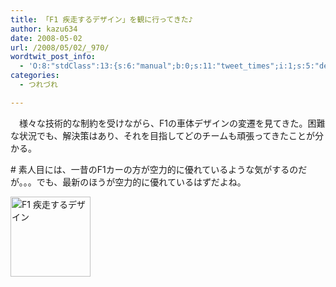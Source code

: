 ```yaml
---
title: 「F1 疾走するデザイン」を観に行ってきた♪
author: kazu634
date: 2008-05-02
url: /2008/05/02/_970/
wordtwit_post_info:
  - 'O:8:"stdClass":13:{s:6:"manual";b:0;s:11:"tweet_times";i:1;s:5:"delay";i:0;s:7:"enabled";i:1;s:10:"separation";s:2:"60";s:7:"version";s:3:"3.7";s:14:"tweet_template";b:0;s:6:"status";i:2;s:6:"result";a:0:{}s:13:"tweet_counter";i:2;s:13:"tweet_log_ids";a:1:{i:0;i:3969;}s:9:"hash_tags";a:0:{}s:8:"accounts";a:1:{i:0;s:7:"kazu634";}}'
categories:
  - つれづれ

---
```

<div class="section">
<p>
    　様々な技術的な制約を受けながら、F1の車体デザインの変遷を見てきた。困難な状況でも、解決策はあり、それを目指してどのチームも頑張ってきたことが分かる。
</p>
  
<p>
    # 素人目には、一昔のF1カーの方が空力的に優れているような気がするのだが。。。でも、最新のほうが空力的に優れているはずだよね。
</p>
  
<p>
<center>
</center>
</p>
  
<p>
<a href="http://www.operacity.jp/ag/exh93/" onclick="__gaTracker('send', 'event', 'outbound-article', 'http://www.operacity.jp/ag/exh93/', '');"><img width="128" alt="F1 疾走するデザイン" src="http://img.simpleapi.net/small/http://www.operacity.jp/ag/exh93/" style="border-style:none" height="128" /></a>
</p></p>
</div>